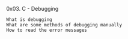 

0x03. C - Debugging

    What is debugging
    What are some methods of debugging manually
    How to read the error messages


